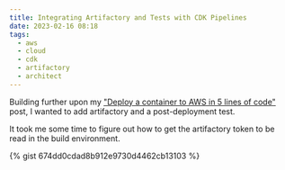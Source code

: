 ```yaml
---
title: Integrating Artifactory and Tests with CDK Pipelines
date: 2023-02-16 08:18
tags:
  - aws
  - cloud
  - cdk
  - artifactory
  - architect
---
```


Building further upon my ["Deploy a container to AWS in 5 lines of code"](/cdk-app-runner/) post, I wanted to add artifactory and a post-deployment test. 

It took me some time to figure out how to get the artifactory token to be read in the build environment.

{% gist 674dd0cdad8b912e9730d4462cb13103 %} 